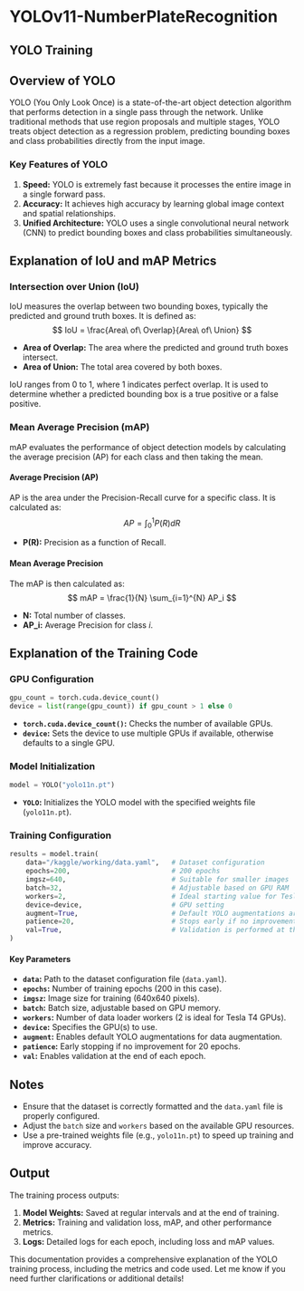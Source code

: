 # **YOLOv11-NumberPlateRecognition**

## YOLO Training

## Overview of YOLO
YOLO (You Only Look Once) is a state-of-the-art object detection algorithm that performs detection in a single pass through the network. Unlike traditional methods that use region proposals and multiple stages, YOLO treats object detection as a regression problem, predicting bounding boxes and class probabilities directly from the input image.

### Key Features of YOLO
1. **Speed:** YOLO is extremely fast because it processes the entire image in a single forward pass.
2. **Accuracy:** It achieves high accuracy by learning global image context and spatial relationships.
3. **Unified Architecture:** YOLO uses a single convolutional neural network (CNN) to predict bounding boxes and class probabilities simultaneously.

## Explanation of IoU and mAP Metrics

### Intersection over Union (IoU)
IoU measures the overlap between two bounding boxes, typically the predicted and ground truth boxes. It is defined as:
$$ IoU = \frac{Area\ of\ Overlap}{Area\ of\ Union} $$

- **Area of Overlap:** The area where the predicted and ground truth boxes intersect.
- **Area of Union:** The total area covered by both boxes.

IoU ranges from 0 to 1, where 1 indicates perfect overlap. It is used to determine whether a predicted bounding box is a true positive or a false positive.

### Mean Average Precision (mAP)
mAP evaluates the performance of object detection models by calculating the average precision (AP) for each class and then taking the mean.

#### Average Precision (AP)
AP is the area under the Precision-Recall curve for a specific class. It is calculated as:
$$ AP = \int_0^1 P(R) dR $$

- **P(R):** Precision as a function of Recall.

#### Mean Average Precision
The mAP is then calculated as:
$$ mAP = \frac{1}{N} \sum_{i=1}^{N} AP_i $$

- **N:** Total number of classes.
- **AP_i:** Average Precision for class $i$.

## Explanation of the Training Code

### GPU Configuration
```python
gpu_count = torch.cuda.device_count()
device = list(range(gpu_count)) if gpu_count > 1 else 0
```
- **`torch.cuda.device_count()`:** Checks the number of available GPUs.
- **`device`:** Sets the device to use multiple GPUs if available, otherwise defaults to a single GPU.

### Model Initialization
```python
model = YOLO("yolo11n.pt")
```
- **`YOLO`:** Initializes the YOLO model with the specified weights file (`yolo11n.pt`).

### Training Configuration
```python
results = model.train(
    data="/kaggle/working/data.yaml",   # Dataset configuration
    epochs=200,                         # 200 epochs
    imgsz=640,                          # Suitable for smaller images
    batch=32,                           # Adjustable based on GPU RAM
    workers=2,                          # Ideal starting value for Tesla T4
    device=device,                      # GPU setting
    augment=True,                       # Default YOLO augmentations are automatically enabled
    patience=20,                        # Stops early if no improvement for 20 epochs
    val=True,                           # Validation is performed at the end of each epoch
)
```
#### Key Parameters
- **`data`:** Path to the dataset configuration file (`data.yaml`).
- **`epochs`:** Number of training epochs (200 in this case).
- **`imgsz`:** Image size for training (640x640 pixels).
- **`batch`:** Batch size, adjustable based on GPU memory.
- **`workers`:** Number of data loader workers (2 is ideal for Tesla T4 GPUs).
- **`device`:** Specifies the GPU(s) to use.
- **`augment`:** Enables default YOLO augmentations for data augmentation.
- **`patience`:** Early stopping if no improvement for 20 epochs.
- **`val`:** Enables validation at the end of each epoch.

## Notes
- Ensure that the dataset is correctly formatted and the `data.yaml` file is properly configured.
- Adjust the `batch` size and `workers` based on the available GPU resources.
- Use a pre-trained weights file (e.g., `yolo11n.pt`) to speed up training and improve accuracy.

## Output
The training process outputs:
1. **Model Weights:** Saved at regular intervals and at the end of training.
2. **Metrics:** Training and validation loss, mAP, and other performance metrics.
3. **Logs:** Detailed logs for each epoch, including loss and mAP values.

This documentation provides a comprehensive explanation of the YOLO training process, including the metrics and code used. Let me know if you need further clarifications or additional details!
